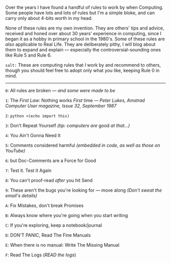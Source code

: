<!--
.. title: Mike's 4-Bit Rules of Computing
.. slug: 4-bit-rules
.. date: 2015-03-18 11:36:26 UTC+11:00
.. tags: 
.. category: 
.. link: 
.. description: 
.. type: text
-->

Over the years I have found a handful of rules to work by when
Computing. Some people have lots and lots of rules but I'm a simple
bloke, and can carry only about 4-bits worth in my head.

None of these rules are my own invention. They are others' tips and
advice, received and honed over about 30 years' experience in
computing, since I began it as a hobby in primary school in the
1980's.  Some of these rules are *also* applicable to Real Life. They
are deliberately pithy, I will blog about them to expand and explain
&mdash; especially the controversial-sounding ones like Rule 5 and
Rule 6.

`salt:` These are computing rules that *I* work by and recommend to
others, though you should feel free to adopt only what you like,
keeping Rule 0 in mind.

----

 `0`: All rules are broken
   &mdash; *and some were made to be*

 `1`: The *First Law*: Nothing works *First* time
      &mdash; *Peter Lukes, Amstrad Computer User magazine, Issue 32, September 1987*

 `2`: `python <(echo import this)`

 `3`: Don't Repeat Yourself
      *(tip: computers are* good *at that&hellip;)*

`4`: You Ain't Gonna Need It

`5`: Comments considered harmful
     *(embedded in code, as well as those on YouTube)*

`6`: but Doc-Comments are a Force for Good

`7`: Test it. Test it Again

`8`: You can't proof-read *after* you hit Send

`9`: These aren't the bugs you're looking for &mdash; move along
     *(Don't sweat the email's details)*

`A`: Fix Mistakes, don't break Promises

`B`: Always know where you're going when you start writing

`C`: If you're exploring, keep a notebook/journal

`D`: DON'T PANIC, Read The Fine Manuals

`E`: When there is no manual: Write The Missing Manual

`F`: Read The Logs
     (*READ the logs*)
 
